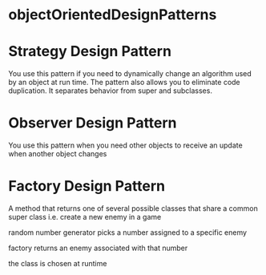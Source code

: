 # objectOrientedDesignPatterns

# Strategy Design Pattern

 You use this pattern if you need to dynamically change an algorithm used by an object at run time. 
The pattern also allows you to eliminate code duplication. It separates behavior from super and subclasses. 

# Observer Design Pattern

You use this pattern when you need other objects to receive an update when another object changes

# Factory Design Pattern

A method that returns one of several possible classes that share a common super class
i.e. 
create a new enemy in a game

random number generator picks a number assigned to a specific enemy

factory returns an enemy associated with that number 

the class is chosen at runtime